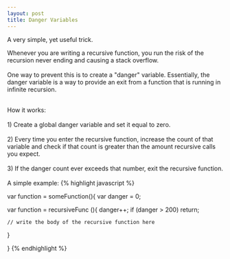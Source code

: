 ```yaml
---
layout: post
title: Danger Variables
---
```

A very simple, yet useful trick.

Whenever you are writing a recursive function, you run the risk of 
the recursion never ending and causing a stack overflow.
<br><br>
One way to prevent this is to create a "danger" variable.  Essentially, 
the danger variable is a way to provide an exit from a function that is running in infinite recursion.
<br><br>

How it works: 
<br><br>1) Create a global danger variable and set it equal to zero.
<br><br>2) Every time you enter the recursive function, increase the count of that variable and check if that count is greater than the amount recursive calls you expect.
<br>
<br>
3) If the danger count ever exceeds that number, exit the recursive function.
<br>
<br>A simple example:
{% highlight javascript %}

var function = someFunction(){
  var danger = 0;
  
  var function = recursiveFunc (){
    danger++;
    if (danger > 200) return;

    // write the body of the recursive function here
    
  } 

}
{% endhighlight %}